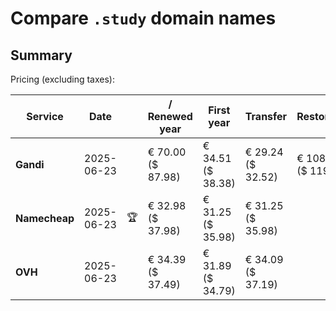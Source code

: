 # Compare `.study` domain names

## Summary

Pricing (excluding taxes):

| Service | Date |  | / Renewed year | First year | Transfer | Restoration |
|--|--|--|--|--|--|--|
| **Gandi** | 2025-06-23 |  | € 70.00<br>($ 87.98) | € 34.51<br>($ 38.38) | € 29.24<br>($ 32.52) | € 108.16<br>($ 119.75) |
| **Namecheap** | 2025-06-23 | 🏆 | € 32.98<br>($ 37.98) | € 31.25<br>($ 35.98) | € 31.25<br>($ 35.98) |  |
| **OVH** | 2025-06-23 |  | € 34.39<br>($ 37.49) | € 31.89<br>($ 34.79) | € 34.09<br>($ 37.19) |  |
